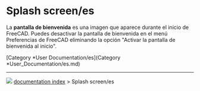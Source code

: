 # Splash screen/es
La **pantalla de bienvenida** es una imagen que aparece durante el inicio de FreeCAD. Puedes desactivar la pantalla de bienvenida en el menú Preferencias de FreeCAD eliminando la opción \"Activar la pantalla de bienvenida al inicio\".

[Category   *User Documentation/es](Category   *User_Documentation/es.md)



---
![](images/Right_arrow.png) [documentation index](../README.md) > Splash screen/es
